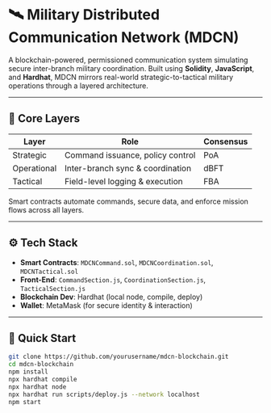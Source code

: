 # 🛰️ Military Distributed Communication Network (MDCN)

A blockchain-powered, permissioned communication system simulating secure inter-branch military coordination. Built using **Solidity**, **JavaScript**, and **Hardhat**, MDCN mirrors real-world strategic-to-tactical military operations through a layered architecture.

---

## 📌 Core Layers

| Layer         | Role                                  | Consensus     |
|---------------|----------------------------------------|----------------|
| Strategic     | Command issuance, policy control       | PoA            |
| Operational   | Inter-branch sync & coordination       | dBFT           |
| Tactical      | Field-level logging & execution        | FBA            |

Smart contracts automate commands, secure data, and enforce mission flows across all layers.

---

## ⚙️ Tech Stack

- **Smart Contracts**: `MDCNCommand.sol`, `MDCNCoordination.sol`, `MDCNTactical.sol`
- **Front-End**: `CommandSection.js`, `CoordinationSection.js`, `TacticalSection.js`
- **Blockchain Dev**: Hardhat (local node, compile, deploy)
- **Wallet**: MetaMask (for secure identity & interaction)

---

## 🚀 Quick Start

```bash
git clone https://github.com/yourusername/mdcn-blockchain.git
cd mdcn-blockchain
npm install
npx hardhat compile
npx hardhat node
npx hardhat run scripts/deploy.js --network localhost
npm start
